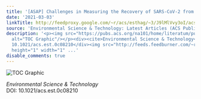 ```yaml
---
title: '[ASAP] Challenges in Measuring the Recovery of SARS-CoV-2 from Wastewater'
date: '2021-03-03'
linkTitle: http://feedproxy.google.com/~r/acs/esthag/~3/J9lMlVvy3oI/acs.est.0c08210
source: 'Environmental Science & Technology: Latest Articles (ACS Publications)'
description: '<p><img src="https://pubs.acs.org/na101/home/literatum/publisher/achs/journals/content/esthag/0/esthag.ahead-of-print/acs.est.0c08210/20210303/images/medium/es0c08210_0004.gif"
  alt="TOC Graphic"/></p><div><cite>Environmental Science & Technology</cite></div><div>DOI:
  10.1021/acs.est.0c08210</div><img src="http://feeds.feedburner.com/~r/acs/esthag/~4/J9lMlVvy3oI"
  height="1" width="1" ...'
disable_comments: true
---
```

<p><img src="https://pubs.acs.org/na101/home/literatum/publisher/achs/journals/content/esthag/0/esthag.ahead-of-print/acs.est.0c08210/20210303/images/medium/es0c08210_0004.gif" alt="TOC Graphic"/></p><div><cite>Environmental Science & Technology</cite></div><div>DOI: 10.1021/acs.est.0c08210</div><img src="http://feeds.feedburner.com/~r/acs/esthag/~4/J9lMlVvy3oI" height="1" width="1" ...